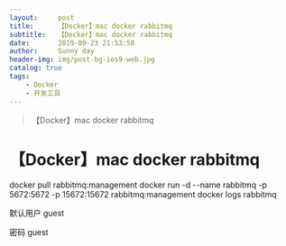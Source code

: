 ```yaml
---
layout:     post
title:      【Docker】mac docker rabbitmq
subtitle:   【Docker】mac docker rabbitmq
date:       2019-09-23 21:53:58
author:     Sunny day
header-img: img/post-bg-ios9-web.jpg
catalog: true
tags:
    - Docker
    - 开发工具
---
```


>【Docker】mac docker rabbitmq

# 【Docker】mac docker rabbitmq

docker pull rabbitmq:management docker run -d --name rabbitmq -p 5672:5672 -p 15672:15672 rabbitmq:management docker logs rabbitmq

默认用户 guest

密码 guest

